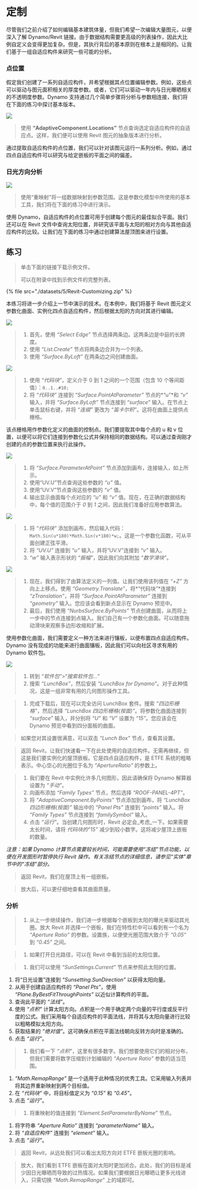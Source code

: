 # 定制

尽管我们之前介绍了如何编辑基本建筑体量，但我们希望一次编辑大量图元，以便深入了解 Dynamo/Revit 链接。由于数据结构需要更高级的列表操作，因此大比例自定义会变得更加复杂。但是，其执行背后的基本原则在根本上是相同的。让我们基于一组自适应构件来研究一些可能的分析。

### 点位置

假定我们创建了一系列自适应构件，并希望根据其点位置编辑参数。例如，这些点可以驱动与图元面积相关的厚度参数。或者，它们可以驱动一年内与日光曝晒相关的不透明度参数。Dynamo 支持通过几个简单步骤将分析与参数相连接，我们将在下面的练习中探讨基本版本。

![](./images/5/customizing-pointlocation.jpg)

> 使用 **“AdaptiveComponent.Locations”** 节点查询选定自适应构件的自适应点。这样，我们便可以使用 Revit 图元的抽象版本进行分析。

通过提取自适应构件的点位置，我们可以针对该图元运行一系列分析。例如，通过四点自适应构件可以研究与给定嵌板的平面之间的偏差。

### 日光方向分析

![](./images/5/customizing-solarorientationanalysis.jpg)

> 使用“重映射”将一组数据映射到参数范围。这是参数化模型中所使用的基本工具，我们将在下面的练习中进行演示。

使用 Dynamo，自适应构件的点位置可用于创建每个图元的最佳拟合平面。我们还可以在 Revit 文件中查询太阳位置，并研究该平面与太阳的相对方向与其他自适应构件的比较。让我们在下面的练习中通过创建算法屋顶图来进行设置。

## 练习

> 单击下面的链接下载示例文件。
>
> 可以在附录中找到示例文件的完整列表。

{% file src="./datasets/5/Revit-Customizing.zip" %}

本练习将进一步介绍上一节中演示的技术。在本例中，我们将基于 Revit 图元定义参数化曲面、实例化四点自适应构件，然后根据太阳的方向对其进行编辑。

![](./images/5/customizing-exercise01.jpg)

> 1. 首先，使用 _“Select Edge”_ 节点选择两条边。这两条边是中庭的长跨度。
> 2. 使用 _“List.Create”_ 节点将两条边合并为一个列表。
> 3. 使用 _“Surface.ByLoft”_ 在两条边之间创建曲面。

![](./images/5/customizing-exercise02.jpg)

> 1. 使用 _“代码块”_，定义介于 0 到 1 之间的一个范围（包含 10 个等间距值）：`0..1..#10;`
> 2. 将 _“代码块”_ 连接到 _“Surface.PointAtParameter”_ 节点的*“u”*和 _“v”_ 输入，并将 _“Surface.ByLoft”_ 节点连接到 _“surface”_ 输入。在节点上单击鼠标右键，并将 _“连缀”_ 更改为 _“笛卡尔积”_。这将在曲面上提供点栅格。

该点栅格用作参数化定义的曲面的控制点。我们要提取其中每个点的 u 和 v 位置，以便可以将它们连接到参数化公式并保持相同的数据结构。可以通过查询刚才创建的点的参数位置来执行此操作。

![](./images/5/customizing-exercise03.jpg)

> 1. 将 _“Surface.ParameterAtPoint”_ 节点添加到画布，连接输入，如上所示。
> 2. 使用“UV.U”节点查询这些参数的 _“u”_ 值。
> 3. 使用“UV.V”节点查询这些参数的 _“v”_ 值。
> 4. 输出显示曲面每个点对应的 _“u”_ 和 _“v”_ 值。现在，在正确的数据结构中，每个值的范围介于 _0_ 到 _1_ 之间，因此我们准备好应用参数算法。

![](./images/5/customizing-exercise04.jpg)

> 1. 将 _“代码块”_ 添加到画布，然后输入代码：`Math.Sin(u*180)*Math.Sin(v*180)*w;`。这是一个参数化函数，可从平面创建正弦平滑。
> 2. 将 _“UV.U”_ 连接到 _“u”_ 输入，并将“UV.V”连接到 _“v”_ 输入。
> 3. _“w”_ 输入表示形状的 _“振幅”_，因此我们向其附加 _“数字滑块”_。

![](./images/5/customizing-exercise05.jpg)

> 1. 现在，我们得到了由算法定义的一列值。让我们使用该列值在 _“+Z”_ 方向上上移点。使用 _“Geometry.Translate”_，将*“代码块”*连接到 _“zTranslation”_，并将 _“Surface.PointAtParameter”_ 连接到 _“geometry”_ 输入。您应该会看到新点显示在 Dynamo 预览中。
> 2. 最后，我们使用 _“NurbsSurface.ByPoints”_ 节点创建曲面，从而将上一步中的节点连接到点输入。我们自己有一个参数化曲面。可以随意拖动滑块来观察多边形收缩和扩展。

使用参数化曲面，我们需要定义一种方法来进行镶板，以便布置四点自适应构件。Dynamo 没有现成的功能来进行曲面镶板，因此我们可以向社区寻求有用的 Dynamo 软件包。

![](./images/5/customizing-exercise06.jpg)

> 1. 转到 _“软件包”>“搜索软件包...”_
> 2. 搜索 _“LunchBox”_，然后安装 _“LunchBox for Dynamo”_。对于此种情况，这是一组非常有用的几何图形操作工具。

> 1. 完成下载后，现在可以完全访问 LunchBox 套件。搜索 _“四边形栅格”_，然后选择 _“LunchBox 四边形栅格(按面)”_。将参数化曲面连接到 _“surface”_ 输入，并分别将 _“U”_ 和 _“V”_ 设置为 _“15”_。您应该会在 Dynamo 预览中看到四分面板的曲面。

> 如果您对其设置很满意，可以双击 _“Lunch Box”_ 节点，查看其设置。

> 返回 Revit，让我们快速看一下在此处使用的自适应构件。无需再继续，但这是我们要实例化的屋顶嵌板。它是四点自适应构件，是 ETFE 系统的粗略表示。中心空心的光圈位于名为 _“ApertureRatio”_ 的参数上。

> 1. 我们要在 Revit 中实例化许多几何图形，因此请确保将 Dynamo 解算器设置为 _“手动”_。
> 2. 向画布添加 _“Family Types”_ 节点，然后选择 _“ROOF-PANEL-4PT”_。
> 3. 将 _“AdaptiveComponent.ByPoints”_ 节点添加到画布，将 _“LunchBox 四边形栅格(按面)”_ 输出中的 _“Panel Pts”_ 连接到 _“points”_ 输入。将 _“Family Types”_ 节点连接到 _“familySymbol”_ 输入。
> 4. 点击 _“运行”_。当创建几何图形时，Revit 必定会_考虑_一下。如果需要太长时间，请将 _代码块的“15”_ 减少到较小数字。这将减少屋顶上嵌板的数量。

_注意：如果 Dynamo 计算节点需要较长时间，可能需要使用“冻结”节点功能，以便在开发图形时暂停执行 Revit 操作。有关冻结节点的详细信息，请参见“实体”章节中的“冻结”部分。_

> 返回 Revit，我们在屋顶上有一组嵌板。

> 放大后，可以更仔细地查看其曲面质量。

### 分析

> 1. 从上一步继续操作，我们进一步根据每个嵌板到太阳的曝光来驱动其光圈。放大 Revit 并选择一个嵌板，我们在特性栏中可以看到有一个名为 _“Aperture Ratio”_ 的参数。设置族，以便使光圈范围大致介于 _“0.05”_ 到 _“0.45”_ 之间。

> 1. 如果打开日光路径，可以在 Revit 中看到当前的太阳位置。

> 1. 我们可以使用 _“SunSettings.Current”_ 节点来参照此太阳的位置。

1. 将“日光设置”连接到 _“Sunsetting.SunDirection”_ 以获得太阳向量。
2. 从用于创建自适应构件的 _“Panel Pts”_，使用 _“Plane.ByBestFitThroughPoints”_ 以近似计算构件的平面。
3. 查询此平面的 _“法线”_。
4. 使用 _“点积”_ 计算太阳方向。点积是一个用于确定两个向量的平行度或反平行度的公式。我们采用每个自适应构件的平面法线，并将其与太阳向量进行比较以粗略模拟太阳方向。
5. 获取结果的 _“绝对值”_。这可确保点积在平面法线朝向反转方向时是准确的。
6. 点击 _“运行”_。

> 1. 我们看一下 _“点积”_，这里有很多数字。我们想要使用它们的相对分布，但我们需要将数字压缩到计划编辑的 _“Aperture Ratio”_ 参数的适当范围。

1. _“Math.RemapRange”_ 是一个适用于此种情况的优秀工具。它采用输入列表并将其边界重新映射到两个目标值。
2. 在 _“代码块”_ 中，将目标值定义为 _“0.15”_ 和 _“0.45”_。
3. 点击 _“运行”_。

> 1. 将重映射的值连接到 _“Element.SetParameterByName”_ 节点。

1. 将字符串 _“Aperture Ratio”_ 连接到 _“parameterName”_ 输入。
2. 将 _“自适应构件”_ 连接到 _“element”_ 输入。
3. 点击 _“运行”_。

> 返回 Revit，从远处我们可以看出太阳方向对 ETFE 嵌板光圈的影响。

> 放大，我们看到 ETFE 嵌板在面对太阳时更加闭合。此处，我们的目标是减少因日光曝晒而导致的过热情况。如果我们要根据日光曝晒让更多光线进入，只需切换 _“Math.RemapRange”_ 上的域即可。
